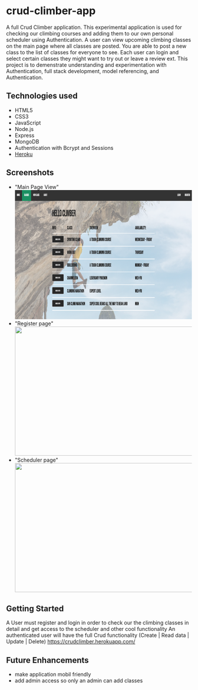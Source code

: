 # crud-climber-app

A full Crud Climber application. This experimental application is used for checking our climbing courses and adding them to our own personal scheduler
using Authentication. A user can view upcoming climbing classes on the main page where all classes are posted. You are able to post a new class to the list of classes for everyone to see. Each user can login and select certain classes they might want to try out or leave a review ext. This project is to demenstrate understanding and experimentation with Authentication,
full stack development, model referencing, and Authentication.

## Technologies used

- HTML5
- CSS3
- JavaScript
- Node.js
- Express
- MongoDB
- Authentication with Bcrypt and Sessions
- <a href="heroku.com/">Heroku</a>

## Screenshots

- "Main Page View"
  <img src="./images/Screenshot1.png" width="550" height="350">
- "Register page"
  <img src="./images/Screenshot2.png" width="550" height="350">
- "Scheduler page"
  <img src="./images/Screenshot3.png" width="550" height="350">

## Getting Started

A User must register and login in order to check our the climbing classes in detail and get access to the scheduler and other cool functionality
An authenticated user will have the full Crud functionality (Create | Read data | Update | Delete)
https://crudclimber.herokuapp.com/

## Future Enhancements

- make application mobil friendly
- add admin access so only an admin can add classes
